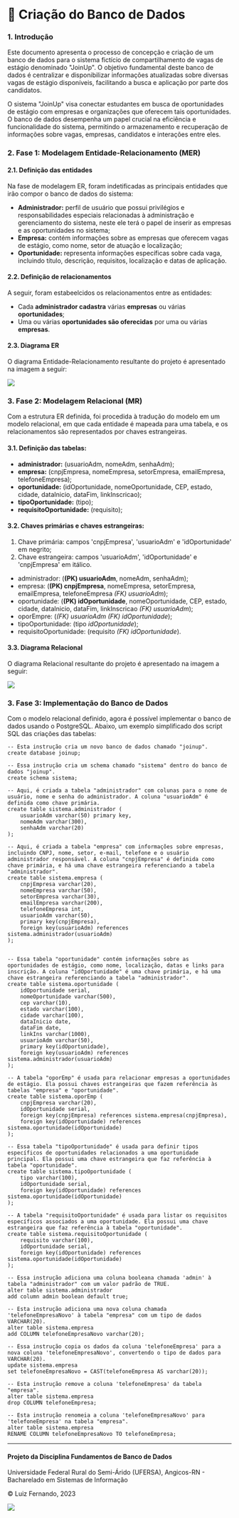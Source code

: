<h1> 🎲 Criação do Banco de Dados </h1>

<h3> 1. Introdução </h3>

<p> Este documento apresenta o processo de concepção e criação de um banco de dados para o sistema fictício de compartilhamento de vagas de estágio denominado "JoinUp". O objetivo fundamental deste banco de dados é centralizar e disponibilizar informações atualizadas sobre diversas vagas de estágio disponíveis, facilitando a busca e aplicação por parte dos candidatos. </p>

<p> O sistema "JoinUp" visa conectar estudantes em busca de oportunidades de estágio com empresas e organizações que oferecem tais oportunidades. O banco de dados desempenha um papel crucial na eficiência e funcionalidade do sistema, permitindo o armazenamento e recuperação de informações sobre vagas, empresas, candidatos e interações entre eles. </p>

<h3> 2. Fase 1: Modelagem Entidade-Relacionamento (MER) </h3>

<h4> 2.1. Definição das entidades </h4>

<p> Na fase de modelagem ER, foram indetificadas as principais entidades que irão compor o banco de dados do sistema: </p>

<ul>
    <li> <b>Administrador:</b> perfil de usuário que possui privilégios e responsabilidades especiais relacionadas à administração e gerenciamento do sistema, neste ele terá o papel de inserir as empresas e as oportunidades no sistema; </li>
    <li> <b>Empresa:</b> contém informações sobre as empresas que oferecem vagas de estágio, como nome, setor de atuação e localização; </li>
    <li> <b>Oportunidade:</b> representa informações específicas sobre cada vaga, incluindo título, descrição, requisitos, localização e datas de aplicação. </li>
</ul>

<h4> 2.2. Definição de relacionamentos </h4>

<p> A seguir, foram estabeelcidos os relacionamentos entre as entidades: </p>

<ul>
    <li> Cada <b>administrador cadastra</b> várias <b>empresas</b> ou várias <b>oportunidades</b>; </li>
    <li> Uma ou várias <b>oportunidades são oferecidas</b> por uma ou várias <b>empresas</b>. </li>
</ul>

<h4> 2.3. Diagrama ER </h4>

<p> O diagrama Entidade-Relacionamento resultante do projeto é apresentado na imagem a seguir: </p>

<img src="./img/ProjetoBD - Modelo Entidade-Relacionamento.jpg">

<h3> 3. Fase 2: Modelagem Relacional (MR) </h3>

<p> Com a estrutura ER definida, foi procedida à tradução do modelo em um modelo relacional, em que cada entidade é mapeada para uma tabela, e os relacionamentos são representados por chaves estrangeiras. </p>

<h4> 3.1. Definição das tabelas: </h4>

<ul>
    <li> <b>administrador:</b> (usuarioAdm, nomeAdm, senhaAdm); </li>
    <li> <b>empresa:</b> (cnpjEmpresa, nomeEmpresa, setorEmpresa, emailEmpresa, telefoneEmpresa); </li>
    <li> <b>oportunidade:</b> (idOportunidade, nomeOportunidade, CEP, estado, cidade, dataInicio, dataFim, linkInscricao); </li>
    <li> <b>tipoOportunidade:</b> (tipo); </li>
    <li> <b>requisitoOportunidade:</b> (requisito); </li>
</ul>

<h4> 3.2. Chaves primárias e chaves estrangeiras: </h4>

<ol>
    <li> Chave primária: campos 'cnpjEmpresa', 'usuarioAdm' e 'idOportunidade' em negrito; </li>
    <li> Chave estrangeira: campos 'usuarioAdm', 'idOportunidade' e 'cnpjEmpresa' em itálico. </li>
</ol>

<ul>
    <li> administrador: (<b>(PK) usuarioAdm</b>, nomeAdm, senhaAdm); </li>
    <li> empresa: (<b>(PK) cnpjEmpresa</b>, nomeEmpresa, setorEmpresa, emailEmpresa, telefoneEmpresa <i>(FK) usuarioAdm</i>); </li>
    <li> oportunidade: (<b>(PK) idOportunidade</b>, nomeOportunidade, CEP, estado, cidade, dataInicio, dataFim, linkInscricao <i>(FK) usuarioAdm</i>); </li>
    <li> oporEmpre: (<i>(FK) usuarioAdm</i> <i>(FK) idOportunidade</i>); </li>
    <li> tipoOportunidade: (tipo <i>idOportunidade</i>); </li>
    <li> requisitoOportunidade: (requisito <i>(FK) idOportunidade</i>). </li>
</ul>

<h4> 3.3. Diagrama Relacional </h4>

<p> O diagrama Relacional resultante do projeto é apresentado na imagem a seguir: </p>

<img src="./img/ProjetoBD - Modelo Relacional.jpg">

<h3> 3. Fase 3: Implementação do Banco de Dados </h3>

<p>Com o modelo relacional definido, agora é possível implementar o banco de dados usando o PostgreSQL. Abaixo, um exemplo simplificado dos script SQL das criações das tabelas:</p>

```
-- Esta instrução cria um novo banco de dados chamado "joinup".
create database joinup;

-- Essa instrução cria um schema chamado "sistema" dentro do banco de dados "joinup".
create schema sistema;

-- Aqui, é criada a tabela "administrador" com colunas para o nome de usuário, nome e senha do administrador. A coluna "usuarioAdm" é definida como chave primária.
create table sistema.administrador (
	usuarioAdm varchar(50) primary key,
	nomeAdm varchar(300),
	senhaAdm varchar(20)
);

-- Aqui, é criada a tabela "empresa" com informações sobre empresas, incluindo CNPJ, nome, setor, e-mail, telefone e o usuário administrador responsável. A coluna "cnpjEmpresa" é definida como chave primária, e há uma chave estrangeira referenciando a tabela "administrador".
create table sistema.empresa (
	cnpjEmpresa varchar(20),
	nomeEmpresa varchar(50),
	setorEmpresa varchar(30),
	emailEmpresa varchar(200),
	telefoneEmpresa int,
	usuarioAdm varchar(50),
	primary key(cnpjEmpresa),
	foreign key(usuarioAdm) references sistema.administrador(usuarioAdm)
);


-- Essa tabela "oportunidade" contém informações sobre as oportunidades de estágio, como nome, localização, datas e links para inscrição. A coluna "idOportunidade" é uma chave primária, e há uma chave estrangeira referenciando a tabela "administrador".
create table sistema.oportunidade (
	idOportunidade serial,
	nomeOportunidade varchar(500),
	cep varchar(10),
	estado varchar(100),
	cidade varchar(100),
	dataInicio date,
	dataFim date,
	linkIns varchar(1000),
	usuarioAdm varchar(50),
	primary key(idOportunidade),
	foreign key(usuarioAdm) references sistema.administrador(usuarioAdm)
);

-- A tabela "oporEmp" é usada para relacionar empresas a oportunidades de estágio. Ela possui chaves estrangeiras que fazem referência às tabelas "empresa" e "oportunidade".
create table sistema.oporEmp (
	cnpjEmpresa varchar(20),
	idOportunidade serial,
	foreign key(cnpjEmpresa) references sistema.empresa(cnpjEmpresa),
	foreign key(idOportunidade) references sistema.oportunidade(idOportunidade)
);

-- Essa tabela "tipoOportunidade" é usada para definir tipos específicos de oportunidades relacionados a uma oportunidade principal. Ela possui uma chave estrangeira que faz referência à tabela "oportunidade".
create table sistema.tipoOportunidade (
	tipo varchar(100),
	idOportunidade serial,
	foreign key(idOportunidade) references sistema.oportunidade(idOportunidade)
);

-- A tabela "requisitoOportunidade" é usada para listar os requisitos específicos associados a uma oportunidade. Ela possui uma chave estrangeira que faz referência à tabela "oportunidade".
create table sistema.requisitoOportunidade (
	requisito varchar(100),
	idOportunidade serial,
	foreign key(idOportunidade) references sistema.oportunidade(idOportunidade)
);

-- Essa instrução adiciona uma coluna booleana chamada 'admin' à tabela "administrador" com um valor padrão de TRUE.
alter table sistema.administrador
add column admin boolean default true;

-- Esta instrução adiciona uma nova coluna chamada 'telefoneEmpresaNovo' à tabela "empresa" com um tipo de dados VARCHAR(20).
alter table sistema.empresa
add COLUMN telefoneEmpresaNovo varchar(20);

-- Essa instrução copia os dados da coluna 'telefoneEmpresa' para a nova coluna 'telefoneEmpresaNovo', convertendo o tipo de dados para VARCHAR(20).
update sistema.empresa
set telefoneEmpresaNovo = CAST(telefoneEmpresa AS varchar(20));

-- Esta instrução remove a coluna 'telefoneEmpresa' da tabela "empresa".
alter table sistema.empresa
drop COLUMN telefoneEmpresa;

-- Esta instrução renomeia a coluna 'telefoneEmpresaNovo' para 'telefoneEmpresa' na tabela "empresa".
alter table sistema.empresa
RENAME COLUMN telefoneEmpresaNovo TO telefoneEmpresa;
```

<div id='rodape'>

------
<h4> Projeto da Disciplina Fundamentos de Banco de Dados </h4>
<p> Universidade Federal Rural do Semi-Árido (UFERSA), Angicos-RN - Bacharelado em Sistemas de Informação</p>
<p> © Luiz Fernando, 2023 </p>
<img src="../joinup/view/images/logoLuizFernandov2.svg">

</div>  